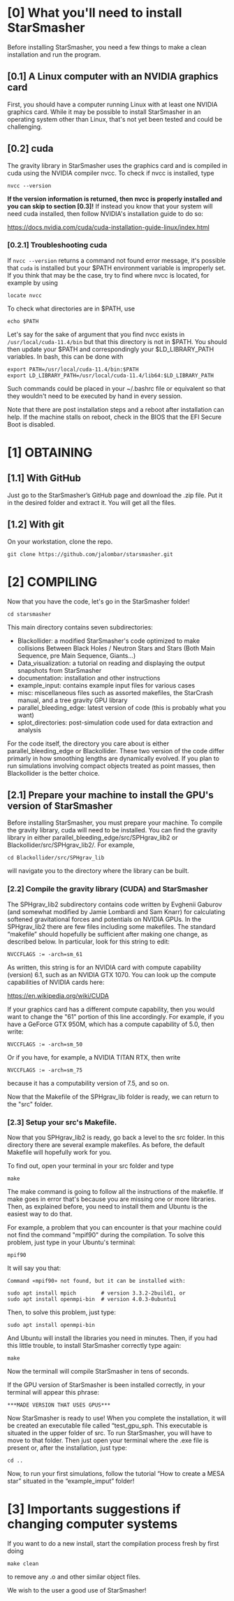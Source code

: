 # [0] What you'll need to install StarSmasher
Before installing StarSmasher, you need a few things to make a clean installation and run the program.

## [0.1] A Linux computer with an NVIDIA graphics card

First, you should have a computer running Linux with at least one NVIDIA graphics card. While it may be possible to install StarSmasher in an operating system other than Linux, that's not yet been tested and could be challenging.

## [0.2] cuda

The gravity library in StarSmasher uses the graphics card and is compiled in cuda using the NVIDIA compiler nvcc.  To check if nvcc is installed, type
```
nvcc --version
```
**If the version information is returned, then nvcc is properly installed and you can skip to section [0.3]!**  If instead you know that your system will need cuda installed, then follow NVIDIA's installation guide to do so:

https://docs.nvidia.com/cuda/cuda-installation-guide-linux/index.html

### [0.2.1] Troubleshooting cuda

If ``nvcc --version`` returns a command not found error message, it's possible that ``cuda`` is installed but your $PATH environment variable is improperly set.  If you think that may be the case, try to find where nvcc is located, for example by using
```
locate nvcc
```
To check what directories are in $PATH, use
```
echo $PATH
```
Let's say for the sake of argument that you find nvcc exists in ``/usr/local/cuda-11.4/bin`` but that this directory is not in $PATH.  You should then update your $PATH and correspondingly your $LD_LIBRARY_PATH variables.  In bash, this can be done with
```
export PATH=/usr/local/cuda-11.4/bin:$PATH
export LD_LIBRARY_PATH=/usr/local/cuda-11.4/lib64:$LD_LIBRARY_PATH
```
Such commands could be placed in your ~/.bashrc file or equivalent so that they wouldn't need to be executed by hand in every session.


Note that there are post installation steps and a reboot after installation can help.  If the machine stalls on reboot, check in the BIOS that the EFI Secure Boot is disabled.


# [1] OBTAINING

## [1.1] With GitHub
Just go to the StarSmasher’s GitHub page and download the .zip file. Put it in the desired folder and extract it. You will get all the files.

## [1.2] With git

On your workstation, clone the repo.
```
git clone https://github.com/jalombar/starsmasher.git
```

# [2] COMPILING
Now that you have the code, let's go in the StarSmasher folder!

```
cd starsmasher
```

This main directory contains seven subdirectories:
* Blackollider: a modified StarSmasher's code optimized to make collisions Between Black Holes / Neutron Stars and Stars (Both Main Sequence, pre Main Sequence, Giants...)
* Data_visualization: a tutorial on reading and displaying the output snapshots from StarSmasher
* documentation: installation and other instructions
* example_input: contains example input files for various cases
* misc: miscellaneous files such as assorted makefiles, the StarCrash manual, and a tree gravity GPU library
* parallel_bleeding_edge: latest version of code (this is probably what you want)
* splot_directories: post-simulation code used for data extraction and analysis

For the code itself, the directory you care about is either parallel_bleeding_edge or Blackollider.  These two version of the code differ primarly in how smoothing lengths are dynamically evolved.  If you plan to run simulations involving compact objects treated as point masses, then Blackollider is the better choice.

## [2.1] Prepare your machine to install the GPU's version of StarSmasher

Before installing StarSmasher, you must prepare your machine.
To compile the gravity library, cuda will need to be installed.  You can find the gravity library in either parallel_bleeding_edge/src/SPHgrav_lib2 or Blackollider/src/SPHgrav_lib2/.  For example,
```
cd Blackollider/src/SPHgrav_lib
```
will navigate you to the directory where the library can be built.



### [2.2] Compile the gravity library (CUDA) and StarSmasher

The SPHgrav_lib2 subdirectory contains code written by Evghenii Gaburov (and somewhat modified by Jamie Lombardi and Sam Knarr) for calculating softened gravitational forces and potentials on NVIDIA GPUs.
In the SPHgrav_lib2 there are few files including some makefiles.  The standard “makefile” should hopefully be sufficient after making one change, as described below. 
In particular, look for this string to edit:

```
NVCCFLAGS := -arch=sm_61
```

As written, this string is for an NVIDIA card with compute capability (version) 6.1, such as an NVIDIA GTX 1070. You can look up the compute capabilities of NVIDIA cards here:

https://en.wikipedia.org/wiki/CUDA

If your graphics card has a different compute capability, then you would want to change the "61" portion of this line accordingly.  For example, if you have a GeForce GTX 950M, which has a compute capability of 5.0, then write:

```
NVCCFLAGS := -arch=sm_50
```

Or if you have, for example, a NVIDIA TITAN RTX, then write

```
NVCCFLAGS := -arch=sm_75
```

because it has a computability version of 7.5, and so on.

Now that the Makefile of the SPHgrav_lib folder is ready, we can return to the "src" folder.

### [2.3] Setup your src's Makefile.

Now that you SPHgrav_lib2 is ready, go back a level to the src folder. In this directory there are several example makefiles. As before, the default Makefile will hopefully work for you. 

To find out, open your terminal in your src folder and type

```
make
```

The make command is going to follow all the instructions of the makefile. If make goes in error that's because you are missing one or more libraries. Then, as explained before, you need to install them and Ubuntu is the easiest way to do that.

For example, a problem that you can encounter is that your machine could not find the command "mpif90" during the compilation. To solve this problem, just type in your Ubuntu's terminal:


```
mpif90
```
It will say you that:

```
Command «mpif90» not found, but it can be installed with:

sudo apt install mpich        # version 3.3.2-2build1, or
sudo apt install openmpi-bin  # version 4.0.3-0ubuntu1
```
Then, to solve this problem, just type:

```
sudo apt install openmpi-bin
```
And Ubuntu will install the libraries you need in minutes. Then, if you had this little trouble, to install StarSmasher correctly type again:

```
make
```
Now the terminall will compile StarSmasher in tens of seconds.


If the GPU version of StarSmasher is been installed correctly, in your terminal will appear this phrase:

```
***MADE VERSION THAT USES GPUS***
```

Now StarSmasher is ready to use! When you complete the installation, it will be created an executable file called “test_gpu_sph. This executable is situated in the upper folder of src. To run StarSmasher, you will have to move to that folder. Then just open your terminal where the .exe file is present or, after the installation, just type:

```
cd ..
```

Now, to run your first simulations, follow the tutorial “How to create a MESA star” situated in the “example_imput” folder!


# [3] Importants suggestions if changing computer systems

If you want to do a new install, start the compilation process fresh by first doing

```
make clean
```
to remove any .o and other similar object files.

We wish to the user a good use of StarSmasher!
